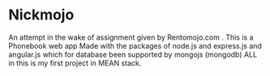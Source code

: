 # Nickmojo
An attempt in the wake of assignment given by Rentomojo.com . This is a Phonebook web app Made with the packages of node.js and express.js and angular.js which for database been supported by mongojs (mongodb) ALL in this is my first project in MEAN stack.
